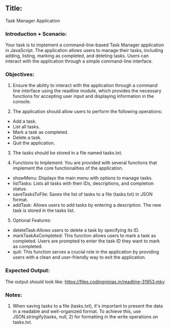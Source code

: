 ## Title: 

Task Manager Application
### Introduction + Scenario:

Your task is to implement a command-line-based Task Manager application in JavaScript. The application allows users to manage their tasks, including adding, listing, marking as completed, and deleting tasks. Users can interact with the application through a simple command-line interface.

### Objectives:

1. Ensure the ability to interact with the application through a command line interface using the readline module, which provides the necessary functions for accepting user input and displaying information in the console.

2. The application should allow users to perform the following operations:

- Add a task.
- List all tasks.
- Mark a task as completed.
- Delete a task.
- Quit the application.

3. The tasks should be stored in a file named tasks.txt.

4. Functions to Implement:
You are provided with several functions that implement the core functionalities of the application. 

- showMenu: Displays the main menu with options to manage tasks.
- listTasks: Lists all tasks with their IDs, descriptions, and completion status.
- saveTasksToFile: Saves the list of tasks to a file (tasks.txt) in JSON format.
- addTask: Allows users to add tasks by entering a description. The new task is stored in the tasks list.

5. Optional Features:

- deleteTask:Allows users to delete a task by specifying its ID.
- markTaskAsCompleted: This function allows users to mark a task as completed. Users are prompted to enter the task ID they want to mark as completed.
- quit: This function serves a crucial role in the application by providing users with a clean and user-friendly way to exit the application.

### Expected Output:

The output should look like: https://files.codingninjas.in/readline-31953.mkv

### Notes:

1. When saving tasks to a file (tasks.txt), it's important to present the data in a readable and well-organized format. To achieve this, use JSON.stringify(tasks, null, 2) for formatting in the write operations on tasks.txt.

